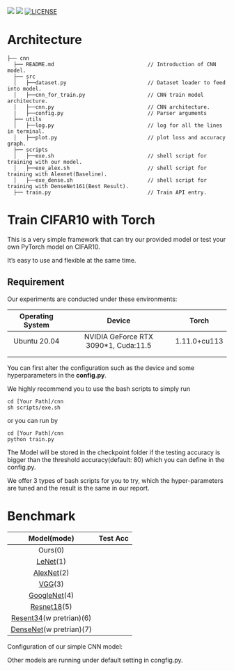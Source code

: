 ![](https://img.shields.io/badge/PyTorch-EE4C2C?style=for-the-badge&logo=PyTorch&logoColor=white)
![](https://img.shields.io/badge/building-pass-green.svg)
[![LICENSE](https://img.shields.io/github/license/JoeyBling/hexo-theme-yilia-plus "LICENSE")](./LICENSE "LICENSE")
# Architecture

```
├── cnn
  ├── README.md                              // Introduction of CNN model.
  ├── src
  │   ├──dataset.py                          // Dataset loader to feed into model.
  │   ├──cnn_for_train.py                    // CNN train model architecture.
  │   ├──cnn.py                              // CNN architecture.
  |   ├──config.py                           // Parser arguments
  ├── utils
  │   ├──log.py                              // log for all the lines in terminal.
  │   ├──plot.py                             // plot loss and accuracy graph.
  ├── scripts
  │   ├──exe.sh                              // shell script for training with our model.
  │   ├──exe_alex.sh                         // shell script for training with Alexnet(Baseline).
  │   ├──exe_dense.sh                        // shell script for training with DenseNet161(Best Result).
  ├── train.py                               // Train API entry.
```

# Train CIFAR10 with Torch

This is a very simple framework that can try our provided model or test your own PyTorch model on CIFAR10. 

It’s easy to use and flexible at the same time.

## Requirement

Our experiments are conducted under these environments:

| Operating System |                Device                |    Torch     |
| :--------------: | :----------------------------------: | :----------: |
|   Ubuntu 20.04   | NVIDIA GeForce RTX 3090*1, Cuda:11.5 | 1.11.0+cu113 |
|                  |                                      |              |
|                  |                                      |              |

You can first alter the configuration such as the device and some hyperparameters in the **config.py**.

We highly recommend you to use the bash scripts to simply run

```shell
cd [Your Path]/cnn
sh scripts/exe.sh
```

or you can run by 

```
cd [Your Path]/cnn
python train.py
```

The Model will be stored in the checkpoint folder if the testing accuracy is bigger than the threshold accuracy(default: 80) which you can define in the config.py.



We offer 3 types of bash scripts for you to try, which the hyper-parameters are tuned and the result is the same in our report.

# Benchmark

|                         Model(mode)                          | Test Acc |
| :----------------------------------------------------------: | :------: |
|                           Ours(0)                            |          |
|   [LeNet](https://ieeexplore.ieee.org/document/726791)(1)    |          |
| [AlexNet](https://proceedings.neurips.cc/paper/2012/file/c399862d3b9d6b76c8436e924a68c45b-Paper.pdf)(2) |          |
|        [VGG](https://arxiv.org/pdf/1409.1556.pdf)(3)         |          |
| [GoogleNet](https://www.cv-foundation.org/openaccess/content_cvpr_2015/papers/Szegedy_Going_Deeper_With_2015_CVPR_paper.pdf)(4) |          |
| [Resnet18](https://arxiv.org/pdf/1512.03385v1.pdf)(5) |          |
| [Resent34](https://arxiv.org/pdf/1512.03385v1.pdf)(w pretrian)(6) |          |
|     [DenseNet](https://arxiv.org/pdf/1608.06993.pdf)(w pretrian)(7)      |          |

Configuration of our simple CNN model:



Other models are running under default setting in congfig.py.
